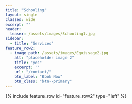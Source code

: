 ```yaml
---
title: "Schooling"
layout: single
classes: wide
excerpt: ""
header:
  teaser: /assets/images/Schooling1.jpg
sidebar:
  - title: "Services"
feature_row2:
  - image_path: /assets/images/Equissage2.jpg
    alt: "placeholder image 2"
    title: "yes"
    excerpt: ''
    url: "/contact/"
    btn_label: "Book Now"
    btn_class: "btn--primary"
---
```


{% include feature_row id="feature_row2" type="left" %}

